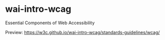 # wai-intro-wcag
Essential Components of Web Accessibility

Preview: https://w3c.github.io/wai-intro-wcag/standards-guidelines/wcag/
